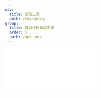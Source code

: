 ```yaml
---
nav:
  title: 规范工具
  path: /changelog
group:
  title: 接口代码自动生成
  order: 5
  path: /api-auto
---
```


<embed src="../README.md"></embed>
